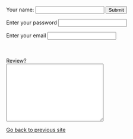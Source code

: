 <html lang="en">
<head>
    <meta charset="UTF-8">
    <title>User Input</title>
</head>
<body>
    <form class="" action="mailto:agastya2429@gmail.com" method="post" enctype="text/plain">
        <label for="name">Your name:</label>
        <input type="text" name="Your name">
        <input type="submit">
        <p><label for="name">Enter your password</label>
        <input type="password"></p>
        <p><label for="name">Enter your email</label>
        <input type="email" name="Your email"></p><br><br>
        <label for="name">Review?</label><br>
        <textarea name="Your message" id="" cols="30" rows="10"></textarea>
    </form>
    <a href="index.html">Go back to previous site</a>
</body>
</html>
